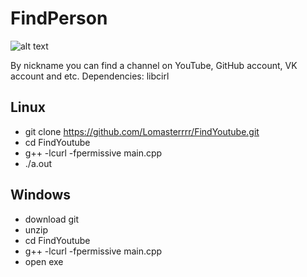 # FindPerson
![alt text](https://i.imgur.com/pyKIDXx.png)

By nickname you can find a channel on YouTube, GitHub account, VK account and etc.
Dependencies: libcirl
## Linux
- git clone https://github.com/Lomasterrrr/FindYoutube.git
- cd FindYoutube
- g++ -lcurl -fpermissive main.cpp
- ./a.out

## Windows
- download git
- unzip
- cd FindYoutube
- g++ -lcurl -fpermissive main.cpp
- open exe
